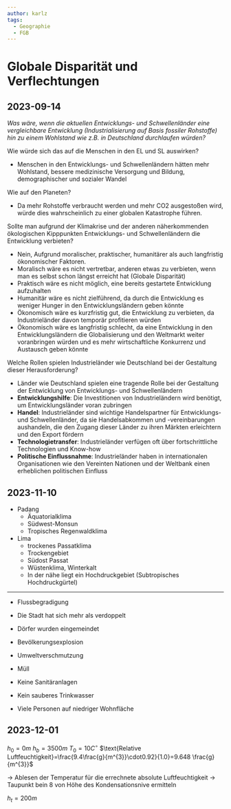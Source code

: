 ```yaml
---
author: karlz
tags:
  - Geographie
  - FGB
---
```


# Globale Disparität und Verflechtungen

## 2023-09-14

*Was wäre, wenn die aktuellen Entwicklungs- und Schwellenländer eine vergleichbare Entwicklung (Industrialisierung auf Basis fossiler Rohstoffe) hin zu einem Wohlstand wie z.B. in Deutschland durchlaufen würden?*

Wie würde sich das auf die Menschen in den EL und SL auswirken? 
- Menschen in den Entwicklungs- und Schwellenländern hätten mehr Wohlstand, bessere medizinische Versorgung und Bildung, demographischer und sozialer Wandel

Wie auf den Planeten?
- Da mehr Rohstoffe verbraucht werden und mehr CO2 ausgestoßen wird, würde dies wahrscheinlich zu einer globalen Katastrophe führen.

Sollte man aufgrund der Klimakrise und der anderen näherkommenden ökologischen Kipppunkten Entwicklungs- und Schwellenländern die Entwicklung verbieten?
- Nein, Aufgrund moralischer, praktischer, humanitärer als auch langfristig ökonomischer Faktoren.
- Moralisch wäre es nicht vertretbar, anderen etwas zu verbieten, wenn man es selbst schon längst erreicht hat (Globale Disparität)
- Praktisch wäre es nicht möglich, eine bereits gestartete Entwicklung aufzuhalten
- Humanitär wäre es nicht zielführend, da durch die Entwicklung es weniger Hunger in den Entwicklungsländern geben könnte
- Ökonomisch wäre es kurzfristig gut, die Entwicklung zu verbieten, da Industrieländer davon temporär profitieren würden
- Ökonomisch wäre es langfristig schlecht, da eine Entwicklung in den Entwicklungsländern die Globalisierung und den Weltmarkt weiter voranbringen würden und es mehr wirtschaftliche Konkurrenz und Austausch geben könnte

Welche Rollen spielen Industrieländer wie Deutschland bei der Gestaltung dieser Herausforderung?
- Länder wie Deutschland spielen eine tragende Rolle bei der Gestaltung der Entwicklung von Entwicklungs- und Schwellenländern
- **Entwicklungshilfe**: Die Investitionen von Industrieländern wird benötigt, um Entwicklungsländer voran zubringen
- **Handel**: Industrieländer sind wichtige Handelspartner für Entwicklungs- und Schwellenländer, da sie Handelsabkommen und -vereinbarungen aushandeln, die den Zugang dieser Länder zu ihren Märkten erleichtern und den Export fördern
- **Technologietransfer**: Industrieländer verfügen oft über fortschrittliche Technologien und Know-how
- **Politische Einflussnahme**: Industrieländer haben in internationalen Organisationen wie den Vereinten Nationen und der Weltbank einen erheblichen politischen Einfluss

## 2023-11-10

- Padang
	- Äquatorialklima
	- Südwest-Monsun
	- Tropisches Regenwaldklima
- Lima
	- trockenes Passatklima
	- Trockengebiet
	- Südost Passat
	- Wüstenklima, Winterkalt
	- In der nähe liegt ein Hochdruckgebiet (Subtropisches Hochdruckgürtel)

---

- Flussbegradigung
- Die Stadt hat sich mehr als verdoppelt
- Dörfer wurden eingemeindet
- Bevölkerungsexplosion

- Umweltverschmutzung
- Müll
- Keine Sanitäranlagen
- Kein sauberes Trinkwasser
- Viele Personen auf niedriger Wohnfläche

## 2023-12-01

$h_{0}=0m$
$h_{b}=3500m$
$T_{0}=10 C^{\circ}$
$\text{Relative Luftfeuchtigkeit}=\frac{9.4\frac{g}{m^{3}}\cdot0.92}{1.0}=9.648 \frac{g}{m^{3}}$

→ Ablesen der Temperatur für die errechnete absolute Luftfeuchtigkeit
→ Taupunkt bein 8 von Höhe des Kondensationsnive ermitteln

$h_{t}=200m$
